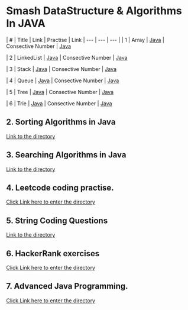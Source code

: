 # Smash DataStructure & Algorithms In JAVA
 
| # | Title | Link | Practise | Link
| --- | --- | --- |
| 1 | Array | [Java](https://github.com/quincey001/DataStructure-Algorithms/blob/main/DS/src/main/java/data_structure/Array/ArrayDemo.java) | Consective Number | [Java](https://github.com/quincey001/DataStructure-Algorithms/blob/main/DS/src/main/java/data_structure/Array/ConsecutiveNumber.java)

| 2 | LinkedList | [Java](https://github.com/quincey001/DataStructure-Algorithms/blob/main/DS/src/main/java/data_structure/Array/ArrayDemo.java) | Consective Number | [Java](https://github.com/quincey001/DataStructure-Algorithms/blob/main/DS/src/main/java/data_structure/Array/ConsecutiveNumber.java)

| 3 | Stack | [Java](https://github.com/quincey001/DataStructure-Algorithms/blob/main/DS/src/main/java/data_structure/Array/ArrayDemo.java) | Consective Number | [Java](https://github.com/quincey001/DataStructure-Algorithms/blob/main/DS/src/main/java/data_structure/Array/ConsecutiveNumber.java)

| 4 | Queue | [Java](https://github.com/quincey001/DataStructure-Algorithms/blob/main/DS/src/main/java/data_structure/Array/ArrayDemo.java) | Consective Number | [Java](https://github.com/quincey001/DataStructure-Algorithms/blob/main/DS/src/main/java/data_structure/Array/ConsecutiveNumber.java)

| 5 | Tree | [Java](https://github.com/quincey001/DataStructure-Algorithms/blob/main/DS/src/main/java/data_structure/Array/ArrayDemo.java) | Consective Number | [Java](https://github.com/quincey001/DataStructure-Algorithms/blob/main/DS/src/main/java/data_structure/Array/ConsecutiveNumber.java)

| 6 | Trie | [Java](https://github.com/quincey001/DataStructure-Algorithms/blob/main/DS/src/main/java/data_structure/Array/ArrayDemo.java) | Consective Number | [Java](https://github.com/quincey001/DataStructure-Algorithms/blob/main/DS/src/main/java/data_structure/Array/ConsecutiveNumber.java)

## 2. Sorting Algorithms in Java
[Link to the directory](https://github.com/quincey001/DataStructure-Algorithms/tree/main/DS/src/main/java/algorithms_sorting)

## 3. Searching Algorithms in Java
[Link to the directory](https://github.com/quincey001/DataStructure-Algorithms/tree/main/DS/src/main/java/algorithms_searching)

## 4. Leetcode coding practise.
[Click Link here to enter the directory](https://link-url-here.org)

## 5. String Coding Questions
[Link to the directory](https://github.com/quincey001/DataStructure-Algorithms/tree/main/DS/src/main/java/algorithms_string)

## 6. HackerRank exercises 
[Click Link here to enter the directory](https://github.com/quincey001/DataStructure-Algorithms/tree/main/DS/src/main/java/HackerRank)

## 7. Advanced Java Programming.
[Click Link here to enter the directory](https://github.com/quincey001/DataStructure-Algorithms/tree/main/DS/src/main/java/advanced_java)
